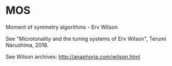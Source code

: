# MOS
Moment of symmetry algorithms - Erv Wilson

See "Microtonality and the tuning systems of Erv Wilson", Terumi Narushima, 2018.

See Wilson archives: http://anaphoria.com/wilson.html
